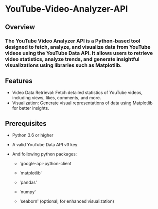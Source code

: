# YouTube-Video-Analyzer-API

## Overview

<p><h3>The YouTube Video Analyzer API is a Python-based tool designed to fetch, analyze, and visualize data from YouTube videos using the YouTube Data API. It allows users to retrieve video statistics, analyze trends, and generate insightful visualizations using libraries such as Matplotlib.</h3></p>

## Features 
- Video Data Retrieval: Fetch detailed statistics of YouTube videos, including views, likes, comments, and more.
- Visualization: Generate visual representations of data using Matplotlib for better insights.

## Prerequisites
- Python 3.6 or higher
- A valid YouTube Data API v3 key
- And following python packages:
  
  - 'google-api-python-client
    
  - 'matplotlib'
    
  - 'pandas'
    
  - 'numpy'
    
  - 'seaborn' (optional, for enhanced visualization)
